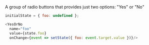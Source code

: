 A group of radio buttons that provides just two options: "Yes" or "No"

```js
initialState = { foo: undefined };

<YesOrNo
  name="foo" 
  value={state.foo} 
  onChange={event => setState({ foo: event.target.value })}/>
```

